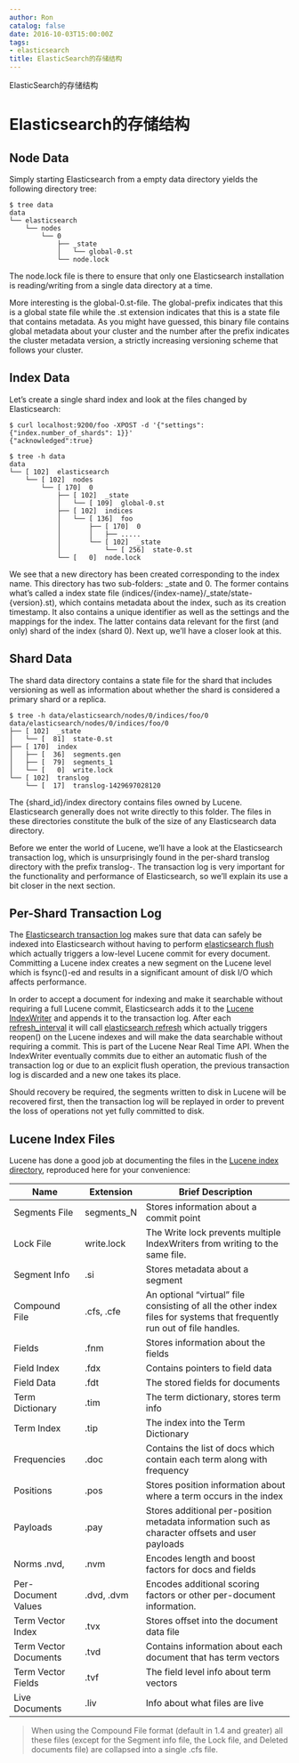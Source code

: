 ```yaml
---
author: Ron
catalog: false
date: 2016-10-03T15:00:00Z
tags:
- elasticsearch
title: ElasticSearch的存储结构
---
```


ElasticSearch的存储结构
<!--more-->

# Elasticsearch的存储结构 #


## Node Data ##

Simply starting Elasticsearch from a empty data directory yields the following directory tree:


```
$ tree data
data
└── elasticsearch
    └── nodes
        └── 0
            ├── _state
            │   └── global-0.st
            └── node.lock
```

The node.lock file is there to ensure that only one Elasticsearch installation is reading/writing from a single data directory at a time.

More interesting is the global-0.st-file. The global-prefix indicates that this is a global state file while the .st extension indicates that this is a state file that contains metadata. As you might have guessed, this binary file contains global metadata about your cluster and the number after the prefix indicates the cluster metadata version, a strictly increasing versioning scheme that follows your cluster.
		

## Index Data ##

Let’s create a single shard index and look at the files changed by Elasticsearch:

```
$ curl localhost:9200/foo -XPOST -d '{"settings":{"index.number_of_shards": 1}}'
{"acknowledged":true}

$ tree -h data
data
└── [ 102]  elasticsearch
    └── [ 102]  nodes
        └── [ 170]  0
            ├── [ 102]  _state
            │   └── [ 109]  global-0.st
            ├── [ 102]  indices
            │   └── [ 136]  foo
            │       ├── [ 170]  0
            │       │   ├── .....
            │       └── [ 102]  _state
            │           └── [ 256]  state-0.st
            └── [   0]  node.lock
```

We see that a new directory has been created corresponding to the index name. This directory has two sub-folders: _state and 0. The former contains what’s called a index state file (indices/{index-name}/_state/state-{version}.st), which contains metadata about the index, such as its creation timestamp. It also contains a unique identifier as well as the settings and the mappings for the index. The latter contains data relevant for the first (and only) shard of the index (shard 0). Next up, we’ll have a closer look at this.

## Shard Data ##

The shard data directory contains a state file for the shard that includes versioning as well as information about whether the shard is considered a primary shard or a replica.

```
$ tree -h data/elasticsearch/nodes/0/indices/foo/0
data/elasticsearch/nodes/0/indices/foo/0
├── [ 102]  _state
│   └── [  81]  state-0.st
├── [ 170]  index
│   ├── [  36]  segments.gen
│   ├── [  79]  segments_1
│   └── [   0]  write.lock
└── [ 102]  translog
    └── [  17]  translog-1429697028120
```

The {shard_id}/index directory contains files owned by Lucene. Elasticsearch generally does not write directly to this folder. The files in these directories constitute the bulk of the size of any Elasticsearch data directory.

Before we enter the world of Lucene, we’ll have a look at the Elasticsearch transaction log, which is unsurprisingly found in the per-shard translog directory with the prefix translog-. The transaction log is very important for the functionality and performance of Elasticsearch, so we’ll explain its use a bit closer in the next section.

## Per-Shard Transaction Log ##
The [Elasticsearch transaction log](http://www.elastic.co/guide/en/elasticsearch/reference/current/index-modules-translog.html) makes sure that data can safely be indexed into Elasticsearch without having to perform [elasticsearch flush](http://www.elasticsearch.org/guide/en/elasticsearch/reference/current/indices-flush.html) which actually triggers a low-level Lucene commit for every document. Committing a Lucene index creates a new segment on the Lucene level which is fsync()-ed and results in a significant amount of disk I/O which affects performance.

In order to accept a document for indexing and make it searchable without requiring a full Lucene commit, Elasticsearch adds it to the [Lucene IndexWriter](http://lucene.apache.org/core/5_1_0/core/org/apache/lucene/index/IndexWriter.html) and appends it to the transaction log. After each [refresh_interval](https://www.elastic.co/guide/en/elasticsearch/reference/current/setup-configuration.html#configuration-index-settings) it will call [elasticsearch refresh](http://www.elasticsearch.org/guide/en/elasticsearch/reference/current/indices-refresh.html) which actually triggers reopen() on the Lucene indexes and will make the data searchable without requiring a commit. This is part of the Lucene Near Real Time API. When the IndexWriter eventually commits due to either an automatic flush of the transaction log or due to an explicit flush operation, the previous transaction log is discarded and a new one takes its place.

Should recovery be required, the segments written to disk in Lucene will be recovered first, then the transaction log will be replayed in order to prevent the loss of operations not yet fully committed to disk.


## Lucene Index Files ##

Lucene has done a good job at documenting the files in the [Lucene index directory](https://lucene.apache.org/core/5_1_0/core/org/apache/lucene/codecs/lucene50/package-summary.html), reproduced here for your convenience:

| Name	|Extension	|Brief Description|
| ------| ------ | ------ |
| Segments File	|segments_N	|Stores information about a commit point|
| Lock File	|write.lock	|The Write lock prevents multiple IndexWriters from writing to the same file.|
| Segment Info	|.si	|Stores metadata about a segment|
| Compound File	|.cfs, .cfe	|An optional “virtual” file consisting of all the other index files for systems that frequently run out of file handles.
| Fields	|.fnm	|Stores information about the fields
| Field Index	|.fdx	|Contains pointers to field data
| Field Data	|.fdt	|The stored fields for documents
| Term Dictionary	|.tim	|The term dictionary, stores term info
| Term Index	|.tip	|The index into the Term Dictionary
| Frequencies	|.doc	|Contains the list of docs which contain each term along with frequency
| Positions	|.pos	|Stores position information about where a term occurs in the index
| Payloads	|.pay	|Stores additional per-position metadata information such as character offsets and user payloads
| Norms	.nvd, |.nvm	|Encodes length and boost factors for docs and fields
| Per-Document Values	|.dvd, .dvm	|Encodes additional scoring factors or other per-document information.
| Term Vector Index	|.tvx	|Stores offset into the document data file
| Term Vector Documents	|.tvd	|Contains information about each document that has term vectors
| Term Vector Fields	|.tvf	|The field level info about term vectors
| Live Documents	|.liv	|Info about what files are live

> When using the Compound File format (default in 1.4 and greater) all these files (except for the Segment info file, the Lock file, and Deleted documents file) are collapsed into a single .cfs file.
